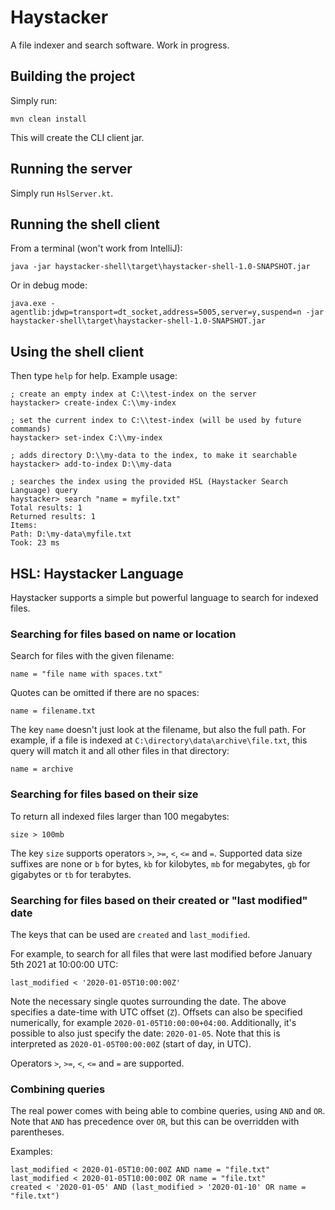 # Haystacker

A file indexer and search software.
Work in progress.

## Building the project

Simply run:

    mvn clean install
    
This will create the CLI client jar.

## Running the server

Simply run `HslServer.kt`.

## Running the shell client

From a terminal (won't work from IntelliJ):

    java -jar haystacker-shell\target\haystacker-shell-1.0-SNAPSHOT.jar
    
Or in debug mode:

    java.exe -agentlib:jdwp=transport=dt_socket,address=5005,server=y,suspend=n -jar haystacker-shell\target\haystacker-shell-1.0-SNAPSHOT.jar

## Using the shell client

Then type `help` for help. Example usage:

    ; create an empty index at C:\\test-index on the server
    haystacker> create-index C:\\my-index
    
    ; set the current index to C:\\test-index (will be used by future commands)
    haystacker> set-index C:\\my-index
    
    ; adds directory D:\\my-data to the index, to make it searchable
    haystacker> add-to-index D:\\my-data
    
    ; searches the index using the provided HSL (Haystacker Search Language) query
    haystacker> search "name = myfile.txt"
    Total results: 1
    Returned results: 1
    Items:
    Path: D:\my-data\myfile.txt
    Took: 23 ms

## HSL: Haystacker Language

Haystacker supports a simple but powerful language to search for indexed files.

### Searching for files based on name or location

Search for files with the given filename:

    name = "file name with spaces.txt"

Quotes can be omitted if there are no spaces:

    name = filename.txt
    
The key `name` doesn't just look at the filename, but also the full path.
For example, if a file is indexed at `C:\directory\data\archive\file.txt`, this query will match it and all other files in that directory:

    name = archive
    
### Searching for files based on their size

To return all indexed files larger than 100 megabytes:

    size > 100mb
    
The key `size` supports operators `>`, `>=`, `<`, `<=` and `=`.
Supported data size suffixes are none or `b` for bytes, `kb` for kilobytes, `mb` for megabytes, `gb` for gigabytes or `tb` for terabytes.

### Searching for files based on their created or "last modified" date

The keys that can be used are `created` and `last_modified`.

For example, to search for all files that were last modified before January 5th 2021 at 10:00:00 UTC:

    last_modified < '2020-01-05T10:00:00Z'

Note the necessary single quotes surrounding the date.
The above specifies a date-time with UTC offset (`Z`). Offsets can also be specified numerically, for example `2020-01-05T10:00:00+04:00`.
Additionally, it's possible to also just specify the date: `2020-01-05`. Note that this is interpreted as `2020-01-05T00:00:00Z` (start of day, in UTC).

Operators `>`, `>=`, `<`, `<=` and `=` are supported.

### Combining queries

The real power comes with being able to combine queries, using `AND` and `OR`. Note that `AND` has precedence over `OR`, but this can be overridden with parentheses.

Examples:

    last_modified < 2020-01-05T10:00:00Z AND name = "file.txt"
    last_modified < 2020-01-05T10:00:00Z OR name = "file.txt"
    created < '2020-01-05' AND (last_modified > '2020-01-10' OR name = "file.txt")